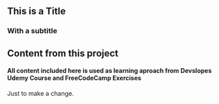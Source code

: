 ## This is a Title
### With a subtitle 

## Content from this project

#### All content included here is used as learning aproach from Devslopes Udemy Course and FreeCodeCamp Exercises

Just to make a change.
